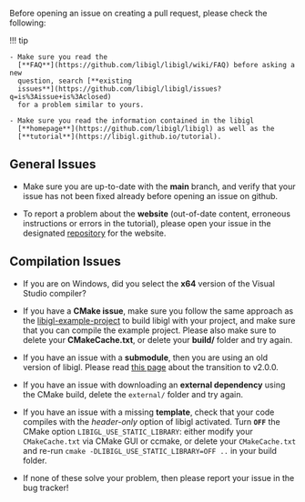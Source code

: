 Before opening an issue on creating a pull request, please check the following:

!!! tip
    
    - Make sure you read the
      [**FAQ**](https://github.com/libigl/libigl/wiki/FAQ) before asking a new
      question, search [**existing
      issues**](https://github.com/libigl/libigl/issues?q=is%3Aissue+is%3Aclosed)
      for a problem similar to yours.

    - Make sure you read the information contained in the libigl
      [**homepage**](https://github.com/libigl/libigl) as well as the
      [**tutorial**](https://libigl.github.io/tutorial).

## General Issues

- Make sure you are up-to-date with the **main** branch, and verify that
  your issue has not been fixed already before opening an issue on github.

- To report a problem about the **website** (out-of-date content, erroneous
  instructions or errors in the tutorial), please open your issue in the
  designated [repository](https://github.com/libigl/libigl.github.io/issues)
  for the website.

## Compilation Issues

- If you are on Windows, did you select the **x64** version of the Visual
  Studio compiler?

- If you have a **CMake issue**, make sure you follow the same approach as the
  [libigl-example-project](https://github.com/libigl/libigl-example-project)
  to build libigl with your project, and make sure that you can compile the
  example project. Please also make sure to delete your **CMakeCache.txt**,
  or delete your **build/** folder and try again.

- If you have an issue with a **submodule**, then you are using an old version
  of libigl. Please read [this page](/rewritten-history) about the transition
  to v2.0.0.

- If you have an issue with downloading an **external dependency** using the
  CMake build, delete the `external/` folder and try again.

- If you have an issue with a missing **template**, check that your code
  compiles with the *header-only* option of libigl activated. Turn **`OFF`**
  the CMake option `LIBIGL_USE_STATIC_LIBRARY`: either modify your
  `CMakeCache.txt` via CMake GUI or ccmake, or delete your `CMakeCache.txt`
  and re-run `cmake -DLIBIGL_USE_STATIC_LIBRARY=OFF ..` in your build folder.

- If none of these solve your problem, then please report your issue in the
  bug tracker!
